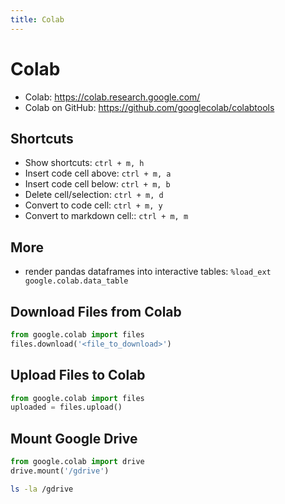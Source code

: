 ```yaml
---
title: Colab
---
```


# Colab
- Colab: <https://colab.research.google.com/>
- Colab on GitHub: <https://github.com/googlecolab/colabtools>

## Shortcuts
- Show shortcuts: `ctrl + m, h`
- Insert code cell above: `ctrl + m, a`
- Insert code cell below: `ctrl + m, b`
- Delete cell/selection: `ctrl + m, d`
- Convert to code cell: `ctrl + m, y`
- Convert to markdown cell:: `ctrl + m, m`

## More
- render pandas dataframes into interactive tables: `%load_ext google.colab.data_table`

## Download Files from Colab
```python
from google.colab import files
files.download('<file_to_download>')
```

## Upload Files to Colab
```python
from google.colab import files
uploaded = files.upload()
```

## Mount Google Drive
```python
from google.colab import drive
drive.mount('/gdrive')
```

```bash
ls -la /gdrive
```
